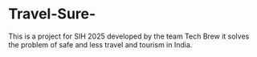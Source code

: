 # Travel-Sure-
This is a project for SIH 2025 developed by the team Tech Brew it solves the problem of safe and less travel and tourism in India.
